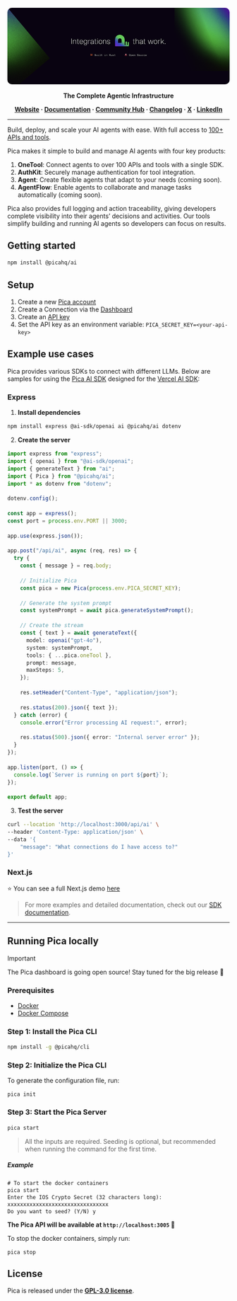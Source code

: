<p align="center">
  <a href="https://picaos.com">
    <img alt="Pica Logo" src="./resources/images/banner.png" style="border-radius: 10px;">
  </a>
</p>

<p align="center"><b>The Complete Agentic Infrastructure</b></p>

<p align="center">
  <b>
    <a href="https://www.picaos.com/">Website</a>
    ·
    <a href="https://docs.picaos.com">Documentation</a>
    ·
    <a href="https://www.picaos.com/community">Community Hub</a>
    ·
    <a href="https://www.picaos.com/community/changelog">Changelog</a>
    ·
    <a href="https://x.com/picahq">X</a>
    ·
    <a href="https://www.linkedin.com/company/picahq">LinkedIn</a>
  </b>
</p>

---

Build, deploy, and scale your AI agents with ease. With full access to [100+ APIs and tools](https://www.picaos.com/community/connectors).

Pica makes it simple to build and manage AI agents with four key products:
1. **OneTool**: Connect agents to over 100 APIs and tools with a single SDK.
2. **AuthKit**: Securely manage authentication for tool integration.
3. **Agent**: Create flexible agents that adapt to your needs (coming soon).
4. **AgentFlow**: Enable agents to collaborate and manage tasks automatically (coming soon).

Pica also provides full logging and action traceability, giving developers complete visibility into their agents’ decisions and activities. Our tools simplify building and running AI agents so developers can focus on results.

## Getting started

```bash
npm install @picahq/ai
```

## Setup

1. Create a new [Pica account](https://app.picaos.com)
2. Create a Connection via the [Dashboard](https://app.picaos.com/connections)
3. Create an [API key](https://app.picaos.com/settings/api-keys)
4. Set the API key as an environment variable: `PICA_SECRET_KEY=<your-api-key>`


## Example use cases

Pica provides various SDKs to connect with different LLMs. Below are samples for using the [Pica AI SDK](https://www.npmjs.com/package/@picahq/ai) designed for the [Vercel AI SDK](https://www.npmjs.com/package/ai):

### Express

1. **Install dependencies**

```bash
npm install express @ai-sdk/openai ai @picahq/ai dotenv
```

2. **Create the server**

```typescript
import express from "express";
import { openai } from "@ai-sdk/openai";
import { generateText } from "ai";
import { Pica } from "@picahq/ai";
import * as dotenv from "dotenv";

dotenv.config();

const app = express();
const port = process.env.PORT || 3000;

app.use(express.json());

app.post("/api/ai", async (req, res) => {
  try {
    const { message } = req.body;

    // Initialize Pica
    const pica = new Pica(process.env.PICA_SECRET_KEY);

    // Generate the system prompt
    const systemPrompt = await pica.generateSystemPrompt();

    // Create the stream
    const { text } = await generateText({
      model: openai("gpt-4o"),
      system: systemPrompt,
      tools: { ...pica.oneTool },
      prompt: message,
      maxSteps: 5,
    });

    res.setHeader("Content-Type", "application/json");

    res.status(200).json({ text });
  } catch (error) {
    console.error("Error processing AI request:", error);

    res.status(500).json({ error: "Internal server error" });
  }
});

app.listen(port, () => {
  console.log(`Server is running on port ${port}`);
});

export default app;
```

3. **Test the server**

```bash
curl --location 'http://localhost:3000/api/ai' \
--header 'Content-Type: application/json' \
--data '{
    "message": "What connections do I have access to?"
}'
```

### Next.js

⭐️ You can see a full Next.js demo [here](https://github.com/picahq/onetool-demo)


> For more examples and detailed documentation, check out our [SDK documentation](https://docs.picaos.com/sdk/vercel-ai).

---

## Running Pica locally

> [!IMPORTANT]
> The Pica dashboard is going open source! Stay tuned for the big release 🚀

### Prerequisites

* [Docker](https://docs.docker.com/engine/)
* [Docker Compose](https://docs.docker.com/compose/)

### Step 1: Install the Pica CLI

```sh
npm install -g @picahq/cli
```

### Step 2: Initialize the Pica CLI

To generate the configuration file, run:

```shell
pica init
```

### Step 3: Start the Pica Server

```sh
pica start
```

> All the inputs are required. Seeding is optional, but recommended when running the command for the first time.

##### Example

```Shell
# To start the docker containers
pica start
Enter the IOS Crypto Secret (32 characters long): xxxxxxxxxxxxxxxxxxxxxxxxxxxxxxxx
Do you want to seed? (Y/N) y
```

**The Pica API will be available at `http://localhost:3005` 🚀**

To stop the docker containers, simply run:

```Shell
pica stop
```


## License

Pica is released under the [**GPL-3.0 license**](LICENSE).
